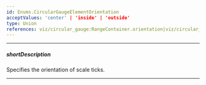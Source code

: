 ```yaml
---
id: Enums.CircularGaugeElementOrientation
acceptValues: 'center' | 'inside' | 'outside'
type: Union
references: viz/circular_gauge:RangeContainer.orientation|viz/circular_gauge:Scale.orientation
---
```

---
##### shortDescription
Specifies the orientation of scale ticks.

---
